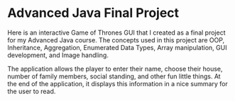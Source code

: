 # Advanced Java Final Project

Here is an interactive Game of Thrones GUI that I created as a final project for my Advanced Java course. The concepts used in this project are OOP, Inheritance, Aggregation, Enumerated Data Types, Array manipulation, GUI development, and Image handling. 

The application allows the player to enter their name, choose their house, number of family members, social standing, and other fun little things. At the end of the application, it displays this information in a nice summary for the user to read. 
